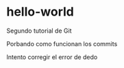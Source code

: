 # hello-world
Segundo tutorial de Git

Porbando como funcionan los commits

Intento corregir el error de dedo
